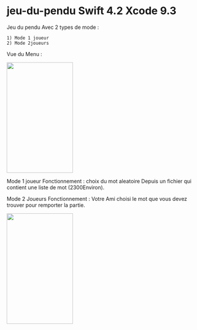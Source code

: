 # jeu-du-pendu Swift 4.2 Xcode 9.3


Jeu du pendu Avec 2 types de mode :

    1) Mode 1 joueur
    2) Mode 2joueurs 
    
    
Vue du Menu :
   
<img src="https://user-images.githubusercontent.com/34074097/54145260-f1a74880-442d-11e9-986d-0131f1010ad5.png"                 width="180" height="300"/>
    

  Mode 1 joueur Fonctionnement : 
    choix du mot aleatoire Depuis un fichier qui contient une liste de mot (2300Environ).


 Mode 2 Joueurs Fonctionnement : 
    Votre Ami choisi le mot que vous devez trouver pour remporter la partie. 
    
  <img src="https://user-images.githubusercontent.com/34074097/54145261-f1a74880-442d-11e9-894c-6e7e3f37ecf6.png"                 width="180" height="300"/>

